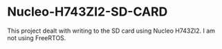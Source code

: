 # Nucleo-H743ZI2-SD-CARD

This project dealt with writing to the SD card using Nucleo H743ZI2. I am not using FreeRTOS. 
